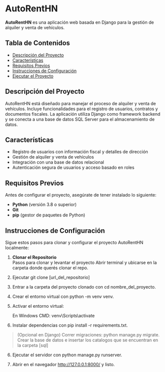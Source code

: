 # AutoRentHN

**AutoRentHN** es una aplicación web basada en Django para la gestión de alquiler y venta de vehículos.

## Tabla de Contenidos
- [Descripción del Proyecto](#descripción-del-proyecto)
- [Características](#características)
- [Requisitos Previos](#requisitos-previos)
- [Instrucciones de Configuración](#instrucciones-de-configuración)
- [Ejecutar el Proyecto](#ejecutar-el-proyecto)

## Descripción del Proyecto
AutoRentHN está diseñado para manejar el proceso de alquiler y venta de vehículos. Incluye funcionalidades para el registro de usuarios, contratos y documentos fiscales. La aplicación utiliza Django como framework backend y se conecta a una base de datos SQL Server para el almacenamiento de datos.

## Características
- Registro de usuarios con información fiscal y detalles de dirección
- Gestión de alquiler y venta de vehículos
- Integración con una base de datos relacional
- Autenticación segura de usuarios y acceso basado en roles

## Requisitos Previos
Antes de configurar el proyecto, asegúrate de tener instalado lo siguiente:
- **Python** (versión 3.8 o superior)
- **Git**
- **pip** (gestor de paquetes de Python)

## Instrucciones de Configuración
Sigue estos pasos para clonar y configurar el proyecto AutoRentHN localmente:

1. **Clonar el Repositorio**  
Pasos para clonar y levantar el proyecto
Abrir terminal y ubicarse en la carpeta donde querés clonar el repo.

1. Ejecutar git clone [url_del_repositorio]

2. Entrar a la carpeta del proyecto clonado con cd nombre_del_proyecto.

3. Crear el entorno virtual con python -m venv venv.

4. Activar el entorno virtual:

     En Windows CMD: venv\Scripts\activate

5. Instalar dependencias con pip install -r requirements.txt.

> (Opcional en Django) Correr migraciones: python manage.py migrate.
> Crear la base de datos e insertar los catalogos que se encuentran en la carpeta [sql]

6. Ejecutar el servidor con python manage.py runserver.

7. Abrir en el navegador http://127.0.0.1:8000/ y listo.

